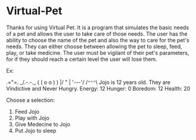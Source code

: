 # Virtual-Pet

Thanks for using Virtual Pet. It is a program that simulates 
the basic needs of a pet and allows the user to take care of those needs.
The user has the ability to choose the name of the pet and also the way
to care for the pet's needs. They can either choose between allowing the 
pet to sleep, feed, play, or take medicine. The user must be vigilant of
their pet's parameters, for if they should reach a certain level the user will lose
them. 
 
Ex:

  .="=.
 _/.-.-.\_
( ( o o ) )
 |/  "  \|
  \'---'/
  /`"""`\\
Jojo is 12 years old. They are Vindictive and Never Hungry.
Energy: 12
Hunger: 0
Boredom: 12
Health: 20

Choose a selection:

1. Feed Jojo
2. Play with Jojo
3. Give Medecine to Jojo
4. Put Jojo to sleep  